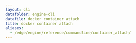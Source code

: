 ```yaml
---
layout: cli
datafolder: engine-cli
datafile: docker_container_attach
title: docker container attach
aliases:
  - /edge/engine/reference/commandline/container_attach/
---
```

<!--
This page is automatically generated from Docker's source code. If you want to
suggest a change to the text that appears here, open a ticket or pull request
in the source repository on GitHub:

https://github.com/docker/cli
-->

